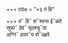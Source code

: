 +++
title = "०३ तं हि"

+++
तं᳓ हि᳓ श᳓श्वन्त ई᳓ळते  
स्रुचा᳓ देवं᳓ घृतश्चु᳓ता  
अग्निं᳓ हव्या᳓य वो᳓ळ्हवे